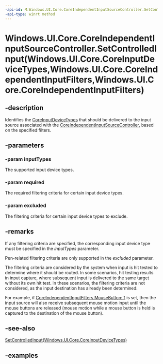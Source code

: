 ```yaml
---
-api-id: M:Windows.UI.Core.CoreIndependentInputSourceController.SetControlledInput(Windows.UI.Core.CoreInputDeviceTypes,Windows.UI.Core.CoreIndependentInputFilters,Windows.UI.Core.CoreIndependentInputFilters)
-api-type: winrt method
---
```


# Windows.UI.Core.CoreIndependentInputSourceController.SetControlledInput(Windows.UI.Core.CoreInputDeviceTypes,Windows.UI.Core.CoreIndependentInputFilters,Windows.UI.Core.CoreIndependentInputFilters)

<!--
public void SetControlledInput (Windows.UI.Core.CoreInputDeviceTypes inputTypes, Windows.UI.Core.CoreIndependentInputFilters required, Windows.UI.Core.CoreIndependentInputFilters excluded);
-->

## -description

Identifies the [CoreInputDeviceTypes](coreinputdevicetypes.md) that should be delivered to the input source associated with the [CoreIndependentInputSourceController](coreindependentinputsourcecontroller.md), based on the specified filters.

## -parameters

### -param inputTypes

The supported input device types.

### -param required

The required filtering criteria for certain input device types.

### -param excluded

The filtering criteria for certain input device types to exclude.

## -remarks

If any filtering criteria are specified, the corresponding input device type must be specified in the *inputTypes* parameter.

Pen-related filtering criteria are only supported in the *excluded* parameter.

The filtering criteria are considered by the system when input is hit tested to determine where it should be routed. In some scenarios, hit testing results in input capture, where subsequent input is delivered to the same target without its own hit test. In these scenarios, the filtering criteria are not considered, as the input destination has already been determined.

For example, if [CoreIndependentInputFilters.MouseButton: 1](coreindependentinputfilters.md#-field-mousebutton-1) is set, then the input source will also receive subsequent mouse motion input until the mouse buttons are released (mouse motion while a mouse button is held is captured to the destination of the mouse button).

## -see-also

[SetControlledInput(Windows.UI.Core.CoreInputDeviceTypes)](coreindependentinputsourcecontroller_setcontrolledinput_1474967388.md)

## -examples

